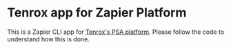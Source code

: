 # Tenrox app for Zapier Platform

This is a Zapier CLI app for [Tenrox's PSA platform](https://uplandsoftware.com/tenrox/). Please follow the code to understand how this is done.
